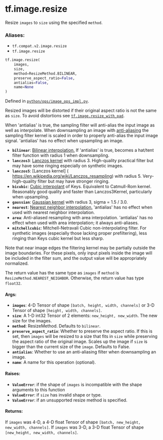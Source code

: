 <div itemscope itemtype="http://developers.google.com/ReferenceObject">
<meta itemprop="name" content="tf.image.resize" />
<meta itemprop="path" content="Stable" />
</div>

# tf.image.resize

Resize `images` to `size` using the specified `method`.

### Aliases:

* `tf.compat.v2.image.resize`
* `tf.image.resize`

``` python
tf.image.resize(
    images,
    size,
    method=ResizeMethod.BILINEAR,
    preserve_aspect_ratio=False,
    antialias=False,
    name=None
)
```



Defined in [`python/ops/image_ops_impl.py`](/code/stable/tensorflow/python/ops/image_ops_impl.py).

<!-- Placeholder for "Used in" -->

Resized images will be distorted if their original aspect ratio is not
the same as `size`.  To avoid distortions see
<a href="../../tf/image/resize_with_pad.md"><code>tf.image.resize_with_pad</code></a>.

When 'antialias' is true, the sampling filter will anti-alias the input image
as well as interpolate.   When downsampling an image with [anti-aliasing](
https://en.wikipedia.org/wiki/Spatial_anti-aliasing) the sampling filter
kernel is scaled in order to properly anti-alias the input image signal.
'antialias' has no effect when upsampling an image.

*   <b>`bilinear`</b>: [Bilinear interpolation.](
  https://en.wikipedia.org/wiki/Bilinear_interpolation) If 'antialias' is
  true, becomes a hat/tent filter function with radius 1 when downsampling.
*   <b>`lanczos3`</b>:  [Lanczos kernel](
  https://en.wikipedia.org/wiki/Lanczos_resampling) with radius 3.
  High-quality practical filter but may have some ringing especially on
  synthetic images.
*   <b>`lanczos5`</b>: [Lanczos kernel] (
  https://en.wikipedia.org/wiki/Lanczos_resampling) with radius 5.
  Very-high-quality filter but may have stronger ringing.
*   <b>`bicubic`</b>: [Cubic interpolant](
  https://en.wikipedia.org/wiki/Bicubic_interpolation) of Keys. Equivalent to
  Catmull-Rom kernel. Reasonably good quality and faster than Lanczos3Kernel,
  particularly when upsampling.
*   <b>`gaussian`</b>: [Gaussian kernel](
  https://en.wikipedia.org/wiki/Gaussian_filter) with radius 3,
  sigma = 1.5 / 3.0.
*   <b>`nearest`</b>: [Nearest neighbor interpolation.](
  https://en.wikipedia.org/wiki/Nearest-neighbor_interpolation)
  'antialias' has no effect when used with nearest neighbor interpolation.
*   <b>`area`</b>: Anti-aliased resampling with area interpolation.
  'antialias' has no effect when used with area interpolation; it
  always anti-aliases.
*   <b>`mitchellcubic`</b>: Mitchell-Netravali Cubic non-interpolating filter.
  For synthetic images (especially those lacking proper prefiltering), less
  ringing than Keys cubic kernel but less sharp.

Note that near image edges the filtering kernel may be partially outside the
image boundaries. For these pixels, only input pixels inside the image will be
included in the filter sum, and the output value will be appropriately
normalized.

The return value has the same type as `images` if `method` is
`ResizeMethod.NEAREST_NEIGHBOR`. Otherwise, the return value has type
`float32`.

#### Args:


* <b>`images`</b>: 4-D Tensor of shape `[batch, height, width, channels]` or 3-D Tensor
  of shape `[height, width, channels]`.
* <b>`size`</b>: A 1-D int32 Tensor of 2 elements: `new_height, new_width`.  The new
  size for the images.
* <b>`method`</b>: ResizeMethod.  Defaults to `bilinear`.
* <b>`preserve_aspect_ratio`</b>: Whether to preserve the aspect ratio. If this is set,
  then `images` will be resized to a size that fits in `size` while
  preserving the aspect ratio of the original image. Scales up the image if
  `size` is bigger than the current size of the `image`. Defaults to False.
* <b>`antialias`</b>: Whether to use an anti-aliasing filter when downsampling an
  image.
* <b>`name`</b>: A name for this operation (optional).


#### Raises:


* <b>`ValueError`</b>: if the shape of `images` is incompatible with the
  shape arguments to this function
* <b>`ValueError`</b>: if `size` has invalid shape or type.
* <b>`ValueError`</b>: if an unsupported resize method is specified.


#### Returns:

If `images` was 4-D, a 4-D float Tensor of shape
`[batch, new_height, new_width, channels]`.
If `images` was 3-D, a 3-D float Tensor of shape
`[new_height, new_width, channels]`.

